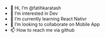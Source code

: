 - 👋 Hi, I’m @fatihkaratash
- 👀 I’m interested in Dev
- 🌱 I’m currently learning React Nativr
- 💞️ I’m looking to collaborate on Mobile App
- 📫 How to reach me via github

<!---
fatihkaratash/fatihkaratash is a ✨ special ✨ repository because its `README.md` (this file) appears on your GitHub profile.
You can click the Preview link to take a look at your changes.
--->

